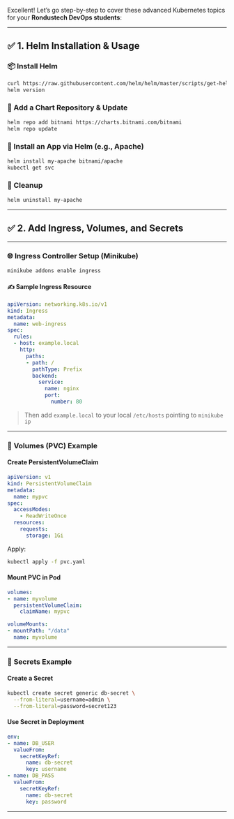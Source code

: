 Excellent! Let’s go step-by-step to cover these advanced Kubernetes topics for your **Rondustech DevOps students**:

---

## ✅ 1. **Helm Installation & Usage**

### 📦 Install Helm

```bash
curl https://raw.githubusercontent.com/helm/helm/master/scripts/get-helm-3 | bash
helm version
```

### 🔹 Add a Chart Repository & Update

```bash
helm repo add bitnami https://charts.bitnami.com/bitnami
helm repo update
```

### 🚀 Install an App via Helm (e.g., Apache)

```bash
helm install my-apache bitnami/apache
kubectl get svc
```

### 🧹 Cleanup

```bash
helm uninstall my-apache
```

---

## ✅ 2. **Add Ingress, Volumes, and Secrets**

---

### 🌐 **Ingress Controller Setup (Minikube)**

```bash
minikube addons enable ingress
```

#### ✍️ Sample Ingress Resource

```yaml
apiVersion: networking.k8s.io/v1
kind: Ingress
metadata:
  name: web-ingress
spec:
  rules:
  - host: example.local
    http:
      paths:
      - path: /
        pathType: Prefix
        backend:
          service:
            name: nginx
            port:
              number: 80
```

> Then add `example.local` to your local `/etc/hosts` pointing to `minikube ip`

---

### 💾 **Volumes (PVC) Example**

#### Create PersistentVolumeClaim

```yaml
apiVersion: v1
kind: PersistentVolumeClaim
metadata:
  name: mypvc
spec:
  accessModes:
    - ReadWriteOnce
  resources:
    requests:
      storage: 1Gi
```

Apply:

```bash
kubectl apply -f pvc.yaml
```

#### Mount PVC in Pod

```yaml
volumes:
- name: myvolume
  persistentVolumeClaim:
    claimName: mypvc

volumeMounts:
- mountPath: "/data"
  name: myvolume
```

---

### 🔐 **Secrets Example**

#### Create a Secret

```bash
kubectl create secret generic db-secret \
  --from-literal=username=admin \
  --from-literal=password=secret123
```

#### Use Secret in Deployment

```yaml
env:
- name: DB_USER
  valueFrom:
    secretKeyRef:
      name: db-secret
      key: username
- name: DB_PASS
  valueFrom:
    secretKeyRef:
      name: db-secret
      key: password
```

---

